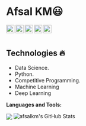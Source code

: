  # Afsal KM:smiley:


  
  
  <img align="left" alt="Afsal's Linkdein" width="22px" src="https://cdn.jsdelivr.net/npm/simple-icons@v3/icons/linkedin.svg" />

  <img align="left" alt="Afsal's Github" width="22px" src="https://cdn.jsdelivr.net/npm/simple-icons@v3/icons/github.svg" />

  <img align="left" alt="Afsal's Instagram" width="22px" src="https://cdn.jsdelivr.net/npm/simple-icons@v3/icons/instagram.svg" />

  <img align="left" alt="Afsal's Facebook" width="22px" src="https://cdn.jsdelivr.net/npm/simple-icons@v3/icons/facebook.svg" />

  <img align="left" alt="Afsal's Medium" width="22px" src="https://cdn.jsdelivr.net/npm/simple-icons@v3/icons/medium.svg" />


<br/>
<br/>

## Technologies :fire:
- Data Science.
- Python.
- Competitive Programming.
- Machine Learning
- Deep Learning

**Languages and Tools:**  

<img align="center" src="https://github-readme-stats.vercel.app/api/top-langs/?username=afsalkm14&theme=radical&hide=glsl,python" />
<img src="https://github-readme-stats.vercel.app/api?username=afsalkm14&&show_icons=true&theme=radical&line_height=27&v=5" alt="afsalkm's GitHub Stats" />


